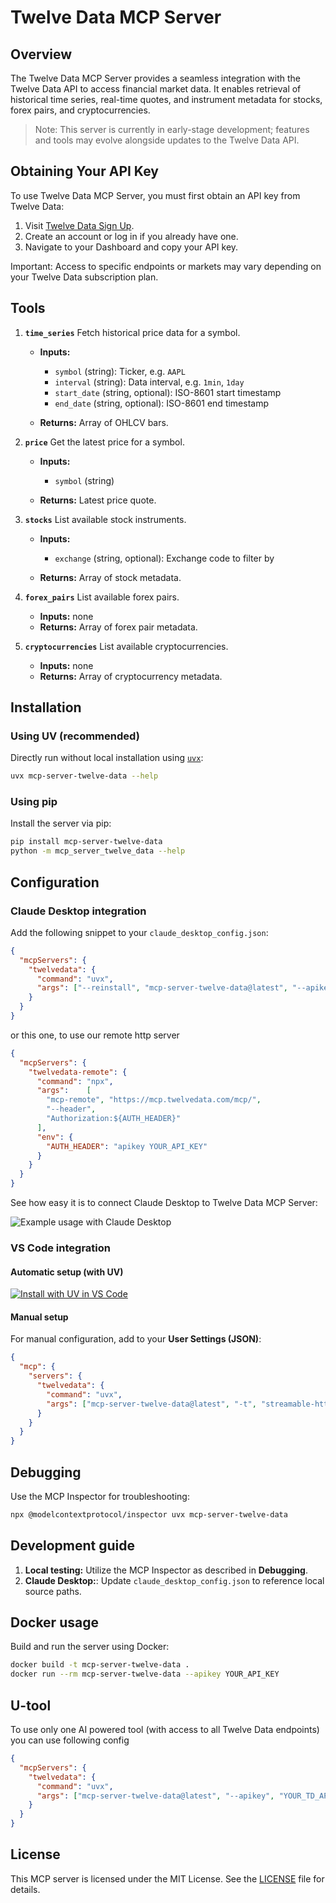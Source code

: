 
# Twelve Data MCP Server

## Overview

The Twelve Data MCP Server provides a seamless integration with the Twelve Data API to access financial market data. It enables retrieval of historical time series, real-time quotes, and instrument metadata for stocks, forex pairs, and cryptocurrencies.

> Note: This server is currently in early-stage development; features and tools may evolve alongside updates to the Twelve Data API.

## Obtaining Your API Key

To use Twelve Data MCP Server, you must first obtain an API key from Twelve Data:

1. Visit [Twelve Data Sign Up](https://twelvedata.com/register?utm_source=github&utm_medium=repository&utm_campaign=mcp_repo).
2. Create an account or log in if you already have one.
3. Navigate to your Dashboard and copy your API key.

Important: Access to specific endpoints or markets may vary depending on your Twelve Data subscription plan.

## Tools

1. **`time_series`**
   Fetch historical price data for a symbol.

   * **Inputs:**

     * `symbol` (string): Ticker, e.g. `AAPL`
     * `interval` (string): Data interval, e.g. `1min`, `1day`
     * `start_date` (string, optional): ISO-8601 start timestamp
     * `end_date` (string, optional): ISO-8601 end timestamp
   * **Returns:** Array of OHLCV bars.

2. **`price`**
   Get the latest price for a symbol.

   * **Inputs:**

     * `symbol` (string)
   * **Returns:** Latest price quote.

3. **`stocks`**
   List available stock instruments.

   * **Inputs:**

     * `exchange` (string, optional): Exchange code to filter by
   * **Returns:** Array of stock metadata.

4. **`forex_pairs`**
   List available forex pairs.

   * **Inputs:** none
   * **Returns:** Array of forex pair metadata.

5. **`cryptocurrencies`**
   List available cryptocurrencies.

   * **Inputs:** none
   * **Returns:** Array of cryptocurrency metadata.

## Installation

### Using **UV** (recommended)

Directly run without local installation using [`uvx`](https://docs.astral.sh/uv/guides/tools/):

```bash
uvx mcp-server-twelve-data --help
```

### Using **pip**

Install the server via pip:

```bash
pip install mcp-server-twelve-data
python -m mcp_server_twelve_data --help
```

## Configuration

### Claude Desktop integration

Add the following snippet to your `claude_desktop_config.json`:

```json
{
  "mcpServers": {
    "twelvedata": {
      "command": "uvx",
      "args": ["--reinstall", "mcp-server-twelve-data@latest", "--apikey", "YOUR_API_KEY"]
    }
  }
}
```


or this one, to use our remote http server

```json
{
  "mcpServers": {
    "twelvedata-remote": {
      "command": "npx",
      "args":    [
        "mcp-remote", "https://mcp.twelvedata.com/mcp/",
        "--header",
        "Authorization:${AUTH_HEADER}"
      ],
      "env": {
        "AUTH_HEADER": "apikey YOUR_API_KEY"
      }
    }
  }
}
```

See how easy it is to connect Claude Desktop to Twelve Data MCP Server:

![Example usage with Claude Desktop](./example.gif)

### VS Code integration

#### Automatic setup (with UV)

[![Install with UV in VS Code](https://img.shields.io/badge/VS_Code-UV-0098FF?style=flat-square\&logo=visualstudiocode\&logoColor=white)](https://insiders.vscode.dev/redirect/mcp/install?name=twelvedata&config=%7B%22command%22%3A%22uvx%22%2C%22args%22%3A%5B%22mcp-server-twelve-data%22%2C%22--apikey%22%2C%22YOUR_API_KEY%22%5D%7D)

#### Manual setup

For manual configuration, add to your **User Settings (JSON)**:

```json
{
  "mcp": {
    "servers": {
      "twelvedata": {
        "command": "uvx",
        "args": ["mcp-server-twelve-data@latest", "-t", "streamable-http"]
      }
    }
  }
}
```

## Debugging

Use the MCP Inspector for troubleshooting:

```bash
npx @modelcontextprotocol/inspector uvx mcp-server-twelve-data
```

## Development guide

1. **Local testing:** Utilize the MCP Inspector as described in **Debugging**.
2. **Claude Desktop:**: Update `claude_desktop_config.json` to reference local source paths.

## Docker usage

Build and run the server using Docker:

```bash
docker build -t mcp-server-twelve-data .
docker run --rm mcp-server-twelve-data --apikey YOUR_API_KEY
```

## U-tool
To use only one AI powered tool (with access to all Twelve Data endpoints) you can use following config
```json
{
  "mcpServers": {
    "twelvedata": {
      "command": "uvx",
      "args": ["mcp-server-twelve-data@latest", "--apikey", "YOUR_TD_API_KEY", "-u", "YOUR_OPEN_AI_APIKEY"]
    }
  }
}
```

## License

This MCP server is licensed under the MIT License. See the [LICENSE](../../LICENSE) file for details.
